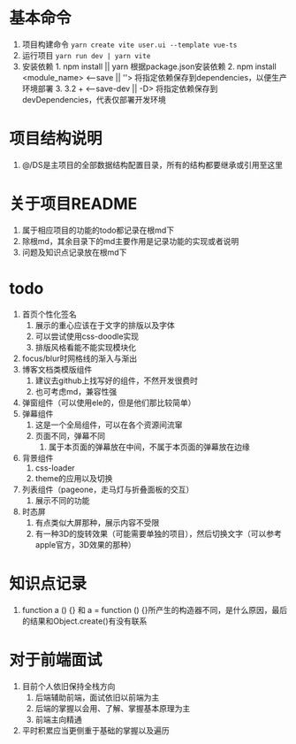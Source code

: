 # 基本命令
  1. 项目构建命令
    ```
    yarn create vite user.ui --template vue-ts
    ```
  2. 运行项目
    ```
    yarn run dev | yarn vite
    ```
  3. 安装依赖
    1. npm install || yarn
      根据package.json安装依赖
    2. npm install <module_name> <--save || ''>
      将指定依赖保存到dependencies，以便生产环境部署
    3. 3.2 + <--save-dev || -D>
      将指定依赖保存到devDependencies，代表仅部署开发环境

# 项目结构说明
  1. @/DS是主项目的全部数据结构配置目录，所有的结构都要继承或引用至这里

# 关于项目README
  1. 属于相应项目的功能的todo都记录在根md下
  2. 除根md，其余目录下的md主要作用是记录功能的实现或者说明
  3. 问题及知识点记录放在根md下

# todo
  1. 首页个性化签名
     1. 展示的重心应该在于文字的排版以及字体
     2. 可以尝试使用css-doodle实现
     3. 排版风格看能不能实现模块化
  2. focus/blur时网格线的渐入与渐出
  3. 博客文档类模版组件
     1. 建议去github上找写好的组件，不然开发很费时
     2. 也可考虑md，兼容性强
  4. 弹窗组件（可以使用ele的，但是他们那比较简单）
  5. 弹幕组件
     1. 这是一个全局组件，可以在各个资源间流窜
     2. 页面不同，弹幕不同
        1. 属于本页面的弹幕放在中间，不属于本页面的弹幕放在边缘
  6. 背景组件
     1. css-loader
     2. theme的应用以及切换
  7. 列表组件（pageone，走马灯与折叠面板的交互）
     1. 展示不同的功能
  8. 时态屏
     1. 有点类似大屏那种，展示内容不受限
     2. 有一种3D的旋转效果（可能需要单独的项目），然后切换文字（可以参考apple官方，3D效果的那种）

 # 知识点记录
  1. function a () {} 和 a = function () {}所产生的构造器不同，是什么原因，最后的结果和Object.create()有没有联系

# 对于前端面试
  1. 目前个人依旧保持全栈方向
     1. 后端辅助前端，面试依旧以前端为主
     2. 后端的掌握以会用、了解、掌握基本原理为主
     3. 前端主向精通
  2. 平时积累应当更侧重于基础的掌握以及遍历

